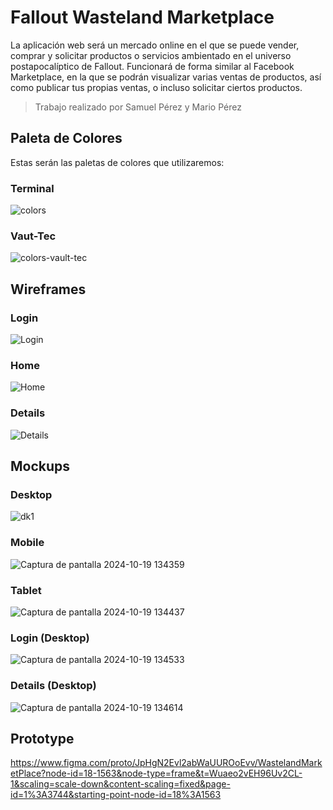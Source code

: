 # Fallout Wasteland Marketplace

La aplicación web será un mercado online en el que se puede vender, comprar y solicitar productos o servicios ambientado en el universo postapocalíptico de Fallout.
Funcionará de forma similar al Facebook Marketplace, en la que se podrán visualizar varias ventas de productos, así como publicar tus propias ventas, o incluso solicitar ciertos productos.

>Trabajo realizado por Samuel Pérez y Mario Pérez

## Paleta de Colores

Estas serán las paletas de colores que utilizaremos:

### Terminal

![colors](https://github.com/user-attachments/assets/b7d24fe4-28e0-49cc-a31b-016ba45a7644)

### Vaut-Tec

![colors-vault-tec](https://github.com/user-attachments/assets/50f92bf3-2b7c-4ef5-ad72-2fbcfe613891)

## Wireframes

### Login
![Login](https://github.com/user-attachments/assets/09cd40b2-2ede-4dcf-8a04-7c819c1d6a6f)

### Home
![Home](https://github.com/user-attachments/assets/6bff4976-5a54-4017-bb4a-cc3056056d04)

### Details
![Details](https://github.com/user-attachments/assets/66835cac-f3cf-4496-b01c-ecff821b98f3)

## Mockups

### Desktop

![dk1](https://github.com/user-attachments/assets/f78bc5a5-b610-475e-b955-d4b3347c0618)

### Mobile

![Captura de pantalla 2024-10-19 134359](https://github.com/user-attachments/assets/fa9748a2-480b-4f15-b05e-c2e0f273176c)

### Tablet

![Captura de pantalla 2024-10-19 134437](https://github.com/user-attachments/assets/1370ef27-6900-4c4e-9dc3-5172950263d8)

### Login (Desktop)

![Captura de pantalla 2024-10-19 134533](https://github.com/user-attachments/assets/c4ef2532-8e6c-4f37-8e61-97e7d93a7a61)

### Details (Desktop)

![Captura de pantalla 2024-10-19 134614](https://github.com/user-attachments/assets/93d08249-eed5-49f8-ab95-ce16fb3cba0e)

## Prototype

https://www.figma.com/proto/JpHgN2Evl2abWaUUROoEvv/WastelandMarketPlace?node-id=18-1563&node-type=frame&t=Wuaeo2vEH96Uv2CL-1&scaling=scale-down&content-scaling=fixed&page-id=1%3A3744&starting-point-node-id=18%3A1563

